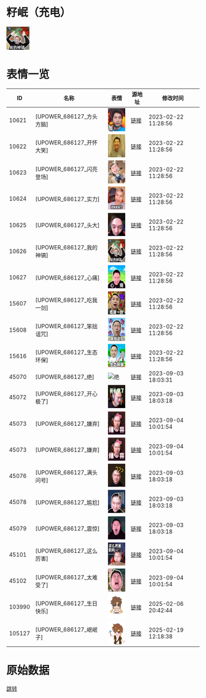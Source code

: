 # 籽岷（充电）

<img src="./cover.png" height="60" alt="cover" />

# 表情一览

|ID|名称|表情|源地址|修改时间|
|----|----|----|----|----|
|10621|[UPOWER_686127_方头方脑]|<img src="./pic/010621_%5BUPOWER_686127_方头方脑%5D.png" height="60" alt="方头方脑"/>|[链接](https://i0.hdslb.com/bfs/garb/ec129fa0287f591d494e92f61b490188b8c5e5ae.png)|2023-02-22 11:28:56|
|10622|[UPOWER_686127_开怀大笑]|<img src="./pic/010622_%5BUPOWER_686127_开怀大笑%5D.png" height="60" alt="开怀大笑"/>|[链接](https://i0.hdslb.com/bfs/garb/d917c30c6214a131acf46499a52907667a07be19.png)|2023-02-22 11:28:56|
|10623|[UPOWER_686127_闪亮登场]|<img src="./pic/010623_%5BUPOWER_686127_闪亮登场%5D.png" height="60" alt="闪亮登场"/>|[链接](https://i0.hdslb.com/bfs/garb/ebeae1235fa9397e6e5598ce1e5e2955bb345a8b.png)|2023-02-22 11:28:56|
|10624|[UPOWER_686127_实力]|<img src="./pic/010624_%5BUPOWER_686127_实力%5D.png" height="60" alt="实力"/>|[链接](https://i0.hdslb.com/bfs/garb/9496df5f85de43c3ac7f973538110269c78b713a.png)|2023-02-22 11:28:56|
|10625|[UPOWER_686127_头大]|<img src="./pic/010625_%5BUPOWER_686127_头大%5D.png" height="60" alt="头大"/>|[链接](https://i0.hdslb.com/bfs/garb/d5e1695c17c5a2cce6e68ac0cd1279d1cdaab355.png)|2023-02-22 11:28:56|
|10626|[UPOWER_686127_我的神镐]|<img src="./pic/010626_%5BUPOWER_686127_我的神镐%5D.png" height="60" alt="我的神镐"/>|[链接](https://i0.hdslb.com/bfs/garb/d8e0bcf14b0120cc2920b5cf90ee0260bf7c4ded.png)|2023-02-22 11:28:56|
|10627|[UPOWER_686127_心痛]|<img src="./pic/010627_%5BUPOWER_686127_心痛%5D.png" height="60" alt="心痛"/>|[链接](https://i0.hdslb.com/bfs/garb/24a0cc245c19e5ef534c451d108e2aef9810491f.png)|2023-02-22 11:28:56|
|15607|[UPOWER_686127_吃我一剑]|<img src="./pic/015607_%5BUPOWER_686127_吃我一剑%5D.png" height="60" alt="吃我一剑"/>|[链接](https://i0.hdslb.com/bfs/garb/44460bbb72dd65989a84dbbbb476466aba860897.png)|2023-02-22 11:28:56|
|15608|[UPOWER_686127_笨拙诅咒]|<img src="./pic/015608_%5BUPOWER_686127_笨拙诅咒%5D.png" height="60" alt="笨拙诅咒"/>|[链接](https://i0.hdslb.com/bfs/garb/02ba0663e2890c31cccae34178c2cd98f746ba15.png)|2023-02-22 11:28:56|
|15616|[UPOWER_686127_生态环保]|<img src="./pic/015616_%5BUPOWER_686127_生态环保%5D.png" height="60" alt="生态环保"/>|[链接](https://i0.hdslb.com/bfs/garb/78723801dee08cfb5a751d56a0aa3f4ae9eccbcf.png)|2023-02-22 11:28:56|
|45070|[UPOWER_686127_绝]|<img src="./pic/045070_%5BUPOWER_686127_绝%5D.png" height="60" alt="绝"/>|[链接](https://i0.hdslb.com/bfs/garb/84cf4423fa2e503ce0712145bb4f571be2579d15.png)|2023-09-03 18:03:31|
|45072|[UPOWER_686127_开心极了]|<img src="./pic/045072_%5BUPOWER_686127_开心极了%5D.png" height="60" alt="开心极了"/>|[链接](https://i0.hdslb.com/bfs/garb/6e9252df1cf876fa44fb60b968dcea7126e0517d.png)|2023-09-03 18:03:18|
|45073|[UPOWER_686127_嫌弃]|<img src="./pic/045073_%5BUPOWER_686127_嫌弃%5D.png" height="60" alt="嫌弃"/>|[链接](https://i0.hdslb.com/bfs/garb/b208f444b60a9ec602087cabbcc978f2c67959ac.png)|2023-09-04 10:01:54|
|45073|[UPOWER_686127_嫌弃]|<img src="./pic/045073_%5BUPOWER_686127_嫌弃%5D.png" height="60" alt="嫌弃"/>|[链接](https://i0.hdslb.com/bfs/garb/b208f444b60a9ec602087cabbcc978f2c67959ac.png)|2023-09-04 10:01:54|
|45076|[UPOWER_686127_满头问号]|<img src="./pic/045076_%5BUPOWER_686127_满头问号%5D.png" height="60" alt="满头问号"/>|[链接](https://i0.hdslb.com/bfs/garb/7d21548b8fcc89d337aa4feea4a5ce09fac08cd7.png)|2023-09-03 18:03:18|
|45078|[UPOWER_686127_尴尬]|<img src="./pic/045078_%5BUPOWER_686127_尴尬%5D.png" height="60" alt="尴尬"/>|[链接](https://i0.hdslb.com/bfs/garb/1be2244f0c08a91ebaec4f3980f2256abeee68eb.png)|2023-09-03 18:03:18|
|45079|[UPOWER_686127_震惊]|<img src="./pic/045079_%5BUPOWER_686127_震惊%5D.png" height="60" alt="震惊"/>|[链接](https://i0.hdslb.com/bfs/garb/9635e9de7145ffa10fe7e37d6bf1cc525000fa1b.png)|2023-09-03 18:03:18|
|45101|[UPOWER_686127_这么厉害]|<img src="./pic/045101_%5BUPOWER_686127_这么厉害%5D.png" height="60" alt="这么厉害"/>|[链接](https://i0.hdslb.com/bfs/garb/ca007c041d6b452f1092b9d43cde6a60db172488.png)|2023-09-04 10:01:54|
|45102|[UPOWER_686127_太难受了]|<img src="./pic/045102_%5BUPOWER_686127_太难受了%5D.png" height="60" alt="太难受了"/>|[链接](https://i0.hdslb.com/bfs/garb/1c36169908d98b0b80cab5b93a5add39a8d4f875.png)|2023-09-04 10:01:54|
|103990|[UPOWER_686127_生日快乐]|<img src="./pic/103990_%5BUPOWER_686127_生日快乐%5D.png" height="60" alt="生日快乐"/>|[链接](https://i0.hdslb.com/bfs/garb/074d8374f7f2b43f1d4fb7a1c7bf7b68f6b298ab.png)|2025-02-06 20:42:44|
|105127|[UPOWER_686127_岷岷子]|<img src="./pic/105127_%5BUPOWER_686127_岷岷子%5D.png" height="60" alt="岷岷子"/>|[链接](https://i0.hdslb.com/bfs/garb/429c8f6539bac13fedcf6ce9bb9aecee4cb14137.png)|2025-02-19 12:18:38|

# 原始数据

[跳转](./raw.json)


